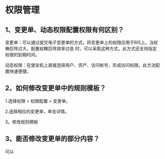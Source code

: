 # 权限管理
 
## 1、变更单、动态权限配置权限有何区别？

变更单：可以通过提交电子变更单的方式，将变更单上的权限应用于RIS上。当权畴巨阵过大，配置权瞰巨阵效率过低 时，可以采取这种方式，此方式还支持指定权限的到期时间。

动态权限：在堡垒机上直接选择用户、资产、访问帐号，形成访问权限。此方法配置快速便捷。

## 2、如何修改变更单中的规则模板？

1.选择权限 > 权限配置 > 变更单。

2.选择相应的变更单，单击详情。

3。修改规则模板

## 3、能否修改变更单的部分内容？
  
  可以
  
  
